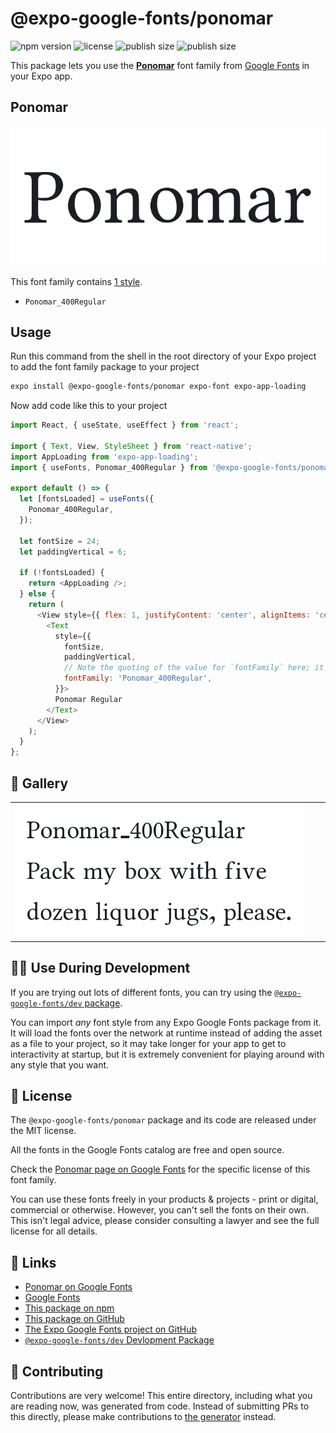 # @expo-google-fonts/ponomar

![npm version](https://flat.badgen.net/npm/v/@expo-google-fonts/ponomar)
![license](https://flat.badgen.net/github/license/expo/google-fonts)
![publish size](https://flat.badgen.net/packagephobia/install/@expo-google-fonts/ponomar)
![publish size](https://flat.badgen.net/packagephobia/publish/@expo-google-fonts/ponomar)

This package lets you use the [**Ponomar**](https://fonts.google.com/specimen/Ponomar) font family from [Google Fonts](https://fonts.google.com/) in your Expo app.

## Ponomar

![Ponomar](./font-family.png)

This font family contains [1 style](#-gallery).

- `Ponomar_400Regular`

## Usage

Run this command from the shell in the root directory of your Expo project to add the font family package to your project
```sh
expo install @expo-google-fonts/ponomar expo-font expo-app-loading
```

Now add code like this to your project
```js
import React, { useState, useEffect } from 'react';

import { Text, View, StyleSheet } from 'react-native';
import AppLoading from 'expo-app-loading';
import { useFonts, Ponomar_400Regular } from '@expo-google-fonts/ponomar';

export default () => {
  let [fontsLoaded] = useFonts({
    Ponomar_400Regular,
  });

  let fontSize = 24;
  let paddingVertical = 6;

  if (!fontsLoaded) {
    return <AppLoading />;
  } else {
    return (
      <View style={{ flex: 1, justifyContent: 'center', alignItems: 'center' }}>
        <Text
          style={{
            fontSize,
            paddingVertical,
            // Note the quoting of the value for `fontFamily` here; it expects a string!
            fontFamily: 'Ponomar_400Regular',
          }}>
          Ponomar Regular
        </Text>
      </View>
    );
  }
};

```

## 🔡 Gallery


||||
|-|-|-|
|![Ponomar_400Regular](./Ponomar_400Regular.ttf.png)||||


## 👩‍💻 Use During Development

If you are trying out lots of different fonts, you can try using the [`@expo-google-fonts/dev` package](https://github.com/expo/google-fonts/tree/master/font-packages/dev#readme).

You can import *any* font style from any Expo Google Fonts package from it. It will load the fonts
over the network at runtime instead of adding the asset as a file to your project, so it may take longer
for your app to get to interactivity at startup, but it is extremely convenient
for playing around with any style that you want.

## 📖 License

The `@expo-google-fonts/ponomar` package and its code are released under the MIT license.

All the fonts in the Google Fonts catalog are free and open source.

Check the [Ponomar page on Google Fonts](https://fonts.google.com/specimen/Ponomar) for the specific license of this font family.

You can use these fonts freely in your products & projects - print or digital, commercial or otherwise. However, you can't sell the fonts on their own. This isn't legal advice, please consider consulting a lawyer and see the full license for all details.

## 🔗 Links

- [Ponomar on Google Fonts](https://fonts.google.com/specimen/Ponomar)
- [Google Fonts](https://fonts.google.com/)
- [This package on npm](https://www.npmjs.com/package/@expo-google-fonts/ponomar)
- [This package on GitHub](https://github.com/expo/google-fonts/tree/master/font-packages/ponomar)
- [The Expo Google Fonts project on GitHub](https://github.com/expo/google-fonts)
- [`@expo-google-fonts/dev` Devlopment Package](https://github.com/expo/google-fonts/tree/master/font-packages/dev)

## 🤝 Contributing

Contributions are very welcome! This entire directory, including what you are reading now, was generated from code. Instead of submitting PRs to this directly, please make contributions to [the generator](https://github.com/expo/google-fonts/tree/master/packages/generator) instead.
